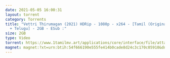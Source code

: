 ```yaml
---
date: 2021-05-05 16:00:31
layout: torrent
category: Torrents
title: "Vettri Thirumagan (2021) HDRip - 1080p - x264 - [Tamil (Original Audio)
  + Telugu] - 2GB - ESub :"
size: 2GB
type: Video
torrent: https://www.1tamilmv.art/applications/core/interface/file/attachment.php?id=76734
magnet: magnet:?xt=urn:btih:54f666190e555fe414b0cade8d24c3c170c05910&dn=www.1TamilMV.art%20-%20Vettri%20Thirumagan%20(2021)%20WEB-DL%20-%201080p%20-%20%5bTamil%20(Original)%20%2b%20Telugu%5d%20-%202GB%20-%20ESub.mkv&tr=udp%3a%2f%2fp4p.arenabg.com%3a1337%2fannounce&tr=http%3a%2f%2fpow7.com%3a80%2fannounce&tr=udp%3a%2f%2ftracker.tiny-vps.com%3a6969%2fannounce&tr=http%3a%2f%2ftracker2.itzmx.com%3a6961%2fannounce&tr=udp%3a%2f%2f151.80.120.114%3a2710%2fannounce&tr=udp%3a%2f%2f9.rarbg.com%3a2980%2fannounce&tr=udp%3a%2f%2f9.rarbg.to%3a2800%2fannounce&tr=udp%3a%2f%2fopen.stealth.si%3a80%2fannounce&tr=udp%3a%2f%2ftracker.leechers-paradise.org%3a6969%2fannounce&tr=udp%3a%2f%2ftracker.opentrackr.org%3a1337%2fannounce&tr=http%3a%2f%2ft.nyaatracker.com%3a80%2fannounce
---
```

